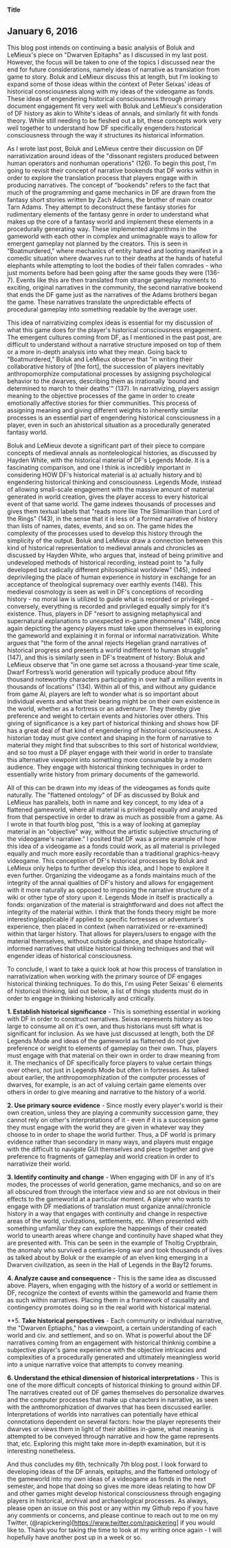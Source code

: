 #### Title
## January 6, 2016

This blog post intends on continuing a basic analysis of Boluk and LeMieux's piece on "Dwarven Epitaphs" as I discussed in my last post. However, the focus will be taken to one of the topics I discussed near the end for future considerations, namely ideas of narrative as translation from game to story. Boluk and LeMieux discuss this at length, but I'm looking to expand some of those ideas within the context of Peter Seixas' ideas of historical consciousness along with my ideas of the videogame as fonds. These ideas of engendering historical consciousness through primary document engagement fit very well with Boluk and LeMieux's consideration of DF history as akin to White's ideas of annals, and similarly fit with fonds theory. While still needing to be fleshed out a bit, these concepts work very well together to understand how DF specifically engenders historical consciousness through the way it structures its historical information. 

As I wrote last post, Boluk and LeMieux centre their discussion on DF narrativization around ideas of the "dissonant registers produced between human operators and nonhuman operations" (126). To begin this post, I'm going to revisit their concept of narrative bookends that DF works within in order to explore the translation process that players engage with in producing narratives. The concept of "bookends" refers to the fact that much of the programming and game mechanics in DF are drawn from the fantasy short stories written by Zach Adams, the brother of main creator Tarn Adams. They attempt to deconstruct these fantasy stories for rudimentary elements of the fantasy genre in order to understand what makes up the core of a fantasy world and implement these elements in a procedurally generating way. These implemented algorithms in the gameworld with each other in complex and unimagnable ways to allow for emergent gameplay not planned by the creators. This is seen in "Boatmurdered," where mechanics of entity hatred and looting manifest in a comedic situation where dwarves run to their deaths at the hands of hateful elephants while attempting to loot the bodies of their fallen comrades - who just moments before had been going after the same goods they were (136-7). Events like this are then translated from strange gameplay moments to exciting, original narratives in the community, the second narrative bookend that ends the DF game just as the narratives of the Adams brothers began the game. These narratives translate the unpredictable effects of procedural gameplay into something readable by the average user. 

This idea of narrativizing complex ideas is essential for my discussion of what this game does for the player's historical consciousness engagement. The emergent cultures coming from DF, as I mentioned in the past post, are difficult to understand without a narrative structure imposed on top of them or a more in-depth analysis into what they mean. Going back to "Boatmurdered," Boluk and LeMieux observe that "in writing their collaborative history of [the fort], the succession of players inevitably anthropomorphize computational processes by assigning psychological behavior to the dwarves, describing them as irrationally 'bound and determined to march to their deaths'" (137). In narrativizing, players assign meaning to the objective processes of the game in order to create emotionally affective stories for thier communities. This process of assigning meaning and giving different weights to inherently similar processes is an essential part of engendering historical consciousness in a player, even in such an ahistorical situation as a procedurally generated fantasy world. 

Boluk and LeMieux devote a significant part of their piece to compare concepts of medieval annals as nonteleological histories, as discussed by Hayden White, with the historical material of DF's Legends Mode. It is a fascinating comparison, and one I think is incredibly important in considering HOW DF's historical material is a) actually history and b) engendering historical thinking and consciousness. Legends Mode, instead of allowing small-scale engagement with the massive amount of material generated in world creation, gives the player access to every historical event of that same world. The game indexes thousands of processes and gives them textual labels that "reads more like The Silmarillion than Lord of the Rings" (143), in the sense that it is less of a formed narrative of history than lists of names, dates, events, and so on. The game hides the complexity of the processes used to develop this history through the simplicity of the output. Boluk and LeMieux draw a connection between this kind of historical representation to medieval annals and chronicles as discussed by Hayden White, who argues that, instead of being primitive and undeveloped methods of historical recording, instead point to "a fully developed but radically different philosophical worldview" (145), indeed deprivileging the place of human experience in history in exchange for an acceptance of theological supremacy over earthly events (148). This medieval cosmology is seen as well in DF's conceptions of recording history - no moral law is utilized to guide what is recorded or privileged - conversely, everything is recorded and privileged equally simply for it's existence. Thus, players in DF "resort to assigning metaphysical and supernatural explanations to unexpected in-game phenomena" (148), once again depicting the agency players must take upon themselves in exploring the gameworld and explaining it in formal or informal narrativization. White argues that "the form of the annal rejects Hegelian grand narratives of historical progress and presents a world indifferent to human struggle" (147), and this is similarly seen in DF's treatment of history: Boluk and LeMieux observe that "in one game set across a thousand-year time scale, Dwarf Fortress’s world generation will typically produce about fifty thousand noteworthy characters participating in over half a million events in thousands of locations" (134). Within all of this, and without any guidance from game AI, players are left to wonder what is so important about individual events and what their bearing might be on their own existence in the world, whether as a fortress or an adventurer. They thereby give preference and weight to certain events and histories over others. This giving of significance is a key part of historical thinking and shows how DF has a great deal of that kind of engendering of historical consciousness. A historian today must give context and shaping in the form of narrative to material they might find that subscribes to this sort of historical worldview, and so too must a DF player engage with their world in order to translate this alternative viewpoint into something more consumable by a modern audience. They engage with historical thinking techniques in order to essentially write history from primary documents of the gameworld. 

All of this can be drawn into my ideas of the videogames as fonds quite naturally. The "flattened ontology" of DF as discussed by Boluk and LeMieux has parallels, both in name and key concept, to my idea of a flattened gameworld, where all material is privileged equally and analyzed from that perspective in order to draw as much as possible from a game. As I wrote in that fourth blog post, "this is a way of looking at gameplay material in an "objective" way, without the artistic subjective structuring of the videogame's narrative." I posited that DF was a prime example of how this idea of a videogame as a fonds could work, as all material is privileged equally and much more easily recordable than a traditional graphics-heavy videogame. This conception of DF's historical processes by Boluk and LeMieux only helps to further develop this idea, and I hope to explore it even further. Organizing the videogame as a fonds maintains much of the integrity of the annal qualities of DF's history and allows for engagement with it more naturally as opposed to imposing the narrative structure of a wiki or other type of story upon it. Legends Mode in itself is practically a fonds: organization of the material is straightforward and does not affect the integrity of the material within. I think that the fonds theory might be more interesting/applicable if applied to specific fortresses or adventurer's experience, then placed in context (when narrativized or re-examined) within that larger history. That allows for players/users to engage with the material themselves, without outside guidance, and shape historically-informed narratives that utilize historical thinking techniques and that will engender ideas of historical consciousness. 

To conclude, I want to take a quick look at how this process of translation in narrativization when working with the primary source of DF engages historical thinking techniques. To do this, I'm using Peter Seixas' 6 elements of historical thinking, laid out below, a list of things students must do in order to engage in thinking historically and critically. 

**1.	Establish historical significance** - This is something essential in working with DF in order to construct narratives. Seixas represents history as too large to consume all on it's own, and thus historians must sift what is significant for inclusion. As we have just discussed at length, both the DF Legends Mode and ideas of the gameworld as flattened do not give preference or weight to elements of gameplay on their own. Thus, players must engage with that material on their own in order to draw meaning from it. The mechanics of DF specifically force players to value certain things over others, not just in Legends Mode but often in fortresses. As talked about earlier, the anthropomorphization of the computer processes of dwarves, for example, is an act of valuing certain game elements over others in order to give meaning and narrative to the history of a world. 

**2.	Use primary source evidence** - Since mostly every player's world is their own creation, unless they are playing a community succession game, they cannot rely on other's interpretations of it - even if it is a succession game they must engage with the world they are given in whatever way they choose to in order to shape the world further. Thus, a DF world is primary evidence rather than secondary in many ways, and players must engage with the difficult to navigate GUI themselves and piece together and give preference to fragments of gameplay and world creation in order to narrativize their world.

**3.	Identify continuity and change** - When engaging with DF in any of it's modes, the processes of world generation, game mechanics, and so on are all obscured from through the interface view and so are not obvious in their effects to the gameworld at a particular moment. A player who wants to engage with DF mediations of translation must organize annal/chronicle history in a way that engages with continuity and change in respective areas of the world, civilizations, settlements, etc. When presented with something unfamiliar they can explore the happenings of their created world to unearth areas where change and continuity have shaped what they are presented with. This can be seen in the example of Tholtig Cryptbrain, the anomaly who survived a centuries-long war and took thousands of lives as talked about by Boluk or the example of an elven king emerging in a Dwarven civilization, as seen in the Hall of Legends in the Bay12 forums. 

**4.	Analyze cause and consequence** - This is the same idea as discussed above. Players, when engaging with the history of a world or settlement in DF, recognize the context of events within the gameworld and frame them as such within narratives. Placing them in a framework of causality and contingency promotes doing so in the real world with historical material. 

**5.	**Take historical perspectives** - Each community or individual narrative, the "Dwarven Eptiaphs," has a viewpoint, a certain understanding of each world and civ. and settlement, and so on. What is powerful about the DF narratives coming from an engagement with historical thinknig combine a subjective player's game experience with the objective intricacies and complexities of a procedurally generated and ultimately meaningless world into a unique narrative voice that attempts to convey meaning. 

**6.	Understand the ethical dimension of historical interpretations** - This is one of the more difficult concepts of historical thinking to ground within DF. The narratives created out of DF games themselves do personalize dwarves and the computer processes that make up characters in narrative, as seen with the anthromorphization of dwarves that has been discussed earlier. Interpretations of worlds into narratives can potentially have ethical connotations dependent on several factors: how the player represents their dwarves or views them in light of their abilities in-game, what meaning is attempted to be conveyed through narrative and how the game represents that, etc. Exploring this might take more in-depth examination, but it is interesting nonetheless.

And thus concludes my 6th, technically 7th blog post. I look forward to developing ideas of the DF annals, epitaphs, and the flattened ontology of the gameworld into my own ideas of a videogame as fonds in the next semester, and hope that doing so gives me more ideas relating to how DF and other games might develop historical consciousness through engaging players in historical, archival and archaeological processes. As always, please open an issue on this post or any within my Github repo if you have any comments or concerns, and please continue to reach out to me on my Twitter, (@rapickering)[https://www.twitter.com/rapickering] if you would like to. Thank you for taking the time to look at my writing once again - I will hopefully have another post up in a week or so. 
